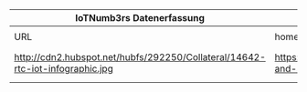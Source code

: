 |IoTNumb3rs Datenerfassung|||||||||||
| ---- | ---- | ---- | ---- | ---- | ---- | ---- | ---- | ---- | ---- | ---- |
||||||||||||
|URL|home_url|filename|device_class|device_count|market_class|market_volume|prognosis_year|publication_year|authorship_class|Dropbox folder|
|http://cdn2.hubspot.net/hubfs/292250/Collateral/14642-rtc-iot-infographic.jpg|https://blog.dialogic.com/blog/iot-and-rtc-infographic|file9_14642-rtc-iot-infographic.jpg||||||||JinlinHolic/20181110-1800|
